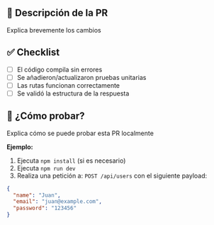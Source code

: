 ## 🚀 Descripción de la PR

Explica brevemente los cambios

## ✅ Checklist

- [ ] El código compila sin errores
- [ ] Se añadieron/actualizaron pruebas unitarias
- [ ] Las rutas funcionan correctamente
- [ ] Se validó la estructura de la respuesta

## 🧪 ¿Cómo probar?

Explica cómo se puede probar esta PR localmente

**Ejemplo:**
1. Ejecuta `npm install` (si es necesario)
2. Ejecuta `npm run dev`
3. Realiza una petición a: `POST /api/users` con el siguiente payload:
```json
{
  "name": "Juan",
  "email": "juan@example.com",
  "password": "123456"
}
